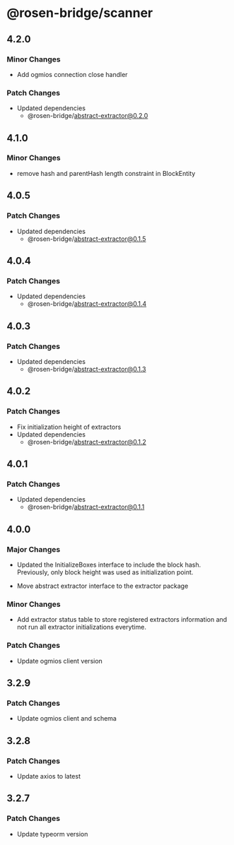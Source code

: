 # @rosen-bridge/scanner

## 4.2.0

### Minor Changes

- Add ogmios connection close handler

### Patch Changes

- Updated dependencies
  - @rosen-bridge/abstract-extractor@0.2.0

## 4.1.0

### Minor Changes

- remove hash and parentHash length constraint in BlockEntity

## 4.0.5

### Patch Changes

- Updated dependencies
  - @rosen-bridge/abstract-extractor@0.1.5

## 4.0.4

### Patch Changes

- Updated dependencies
  - @rosen-bridge/abstract-extractor@0.1.4

## 4.0.3

### Patch Changes

- Updated dependencies
  - @rosen-bridge/abstract-extractor@0.1.3

## 4.0.2

### Patch Changes

- Fix initialization height of extractors
- Updated dependencies
  - @rosen-bridge/abstract-extractor@0.1.2

## 4.0.1

### Patch Changes

- Updated dependencies
  - @rosen-bridge/abstract-extractor@0.1.1

## 4.0.0

### Major Changes

- Updated the InitializeBoxes interface to include the block hash. Previously, only block height was used as initialization point.

- Move abstract extractor interface to the extractor package

### Minor Changes

- Add extractor status table to store registered extractors information and not run all extractor initializations everytime.

### Patch Changes

- Update ogmios client version

## 3.2.9

### Patch Changes

- Update ogmios client and schema

## 3.2.8

### Patch Changes

- Update axios to latest

## 3.2.7

### Patch Changes

- Update typeorm version
